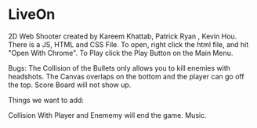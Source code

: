 LiveOn
======

2D Web Shooter created by Kareem Khattab, Patrick Ryan , Kevin Hou.
There is a JS, HTML and CSS File. 
To open, right click the html file, and hit "Open With Chrome". 
To Play click the Play Button on the Main Menu. 


Bugs: 
The Collision of the Bullets only allows you to kill enemies with headshots. 
The Canvas overlaps on the bottom and the player can go off the top. 
Score Board will not show up.

Things we want to add: 

Collision With Player and Enememy will end the game. 
Music. 




